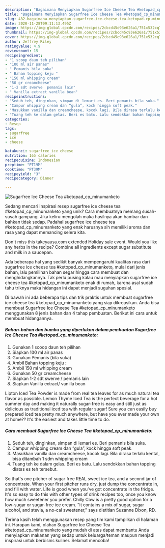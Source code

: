 ```yaml
---
description: "Bagaimana Menyiapkan Sugarfree Ice Cheese Tea #ketopad_cp_minumanketo Anti Gagal"
title: "Bagaimana Menyiapkan Sugarfree Ice Cheese Tea #ketopad_cp_minumanketo Anti Gagal"
slug: 432-bagaimana-menyiapkan-sugarfree-ice-cheese-tea-ketopad-cp-minumanketo-anti-gagal
date: 2020-11-28T09:11:13.495Z
image: https://img-global.cpcdn.com/recipes/2cbcd45c93e626a1/751x532cq70/sugarfree-ice-cheese-tea-ketopad_cp_minumanketo-foto-resep-utama.jpg
thumbnail: https://img-global.cpcdn.com/recipes/2cbcd45c93e626a1/751x532cq70/sugarfree-ice-cheese-tea-ketopad_cp_minumanketo-foto-resep-utama.jpg
cover: https://img-global.cpcdn.com/recipes/2cbcd45c93e626a1/751x532cq70/sugarfree-ice-cheese-tea-ketopad_cp_minumanketo-foto-resep-utama.jpg
author: Jeffrey Riley
ratingvalue: 4.9
reviewcount: 15
recipeingredient:
- "1 scoop daun teh pilihan"
- "100 ml air panas"
- " Pemanis bila suka"
- " Bahan topping keju "
- "150 ml whipping cream"
- "50 gr creamcheese"
- "1-2 sdt swerve  pemanis lain"
- " Vanilla extract vanilla bean"
recipeinstructions:
- "Seduh teh, dinginkan, simpan di lemari es. Beri pemanis bila suka."
- "Campur whipping cream dan “gula”, kock hingga soft peak."
- "Masukkan vanilla dan creamcheese, kocok lagi. Bila dirasa terlalu kental, bisa ditambah 1 sdm whipping cream"
- "Tuang teh ke dalam gelas. Beri es batu. Lalu sendokkan bahan topping diatas es teh tersebut."
categories:
- Resep
tags:
- sugarfree
- ice
- cheese

katakunci: sugarfree ice cheese 
nutrition: 165 calories
recipecuisine: Indonesian
preptime: "PT19M"
cooktime: "PT39M"
recipeyield: "3"
recipecategory: Dinner

---
```



![Sugarfree Ice Cheese Tea #ketopad_cp_minumanketo](https://img-global.cpcdn.com/recipes/2cbcd45c93e626a1/751x532cq70/sugarfree-ice-cheese-tea-ketopad_cp_minumanketo-foto-resep-utama.jpg)

Sedang mencari inspirasi resep sugarfree ice cheese tea #ketopad_cp_minumanketo yang unik? Cara membuatnya memang susah-susah gampang. Jika keliru mengolah maka hasilnya akan hambar dan bahkan tidak sedap. Padahal sugarfree ice cheese tea #ketopad_cp_minumanketo yang enak harusnya sih memiliki aroma dan rasa yang dapat memancing selera kita.

Don&#39;t miss this takeyausa.com extended Holiday sale event. Would you like any herbs in the recipe? Combine all ingredients except sugar substitute and milk in a saucepan.

Ada beberapa hal yang sedikit banyak mempengaruhi kualitas rasa dari sugarfree ice cheese tea #ketopad_cp_minumanketo, mulai dari jenis bahan, lalu pemilihan bahan segar hingga cara membuat dan menghidangkannya. Tak perlu pusing kalau mau menyiapkan sugarfree ice cheese tea #ketopad_cp_minumanketo enak di rumah, karena asal sudah tahu triknya maka hidangan ini dapat menjadi suguhan spesial.


Di bawah ini ada beberapa tips dan trik praktis untuk membuat sugarfree ice cheese tea #ketopad_cp_minumanketo yang siap dikreasikan. Anda bisa membuat Sugarfree Ice Cheese Tea #ketopad_cp_minumanketo menggunakan 8 jenis bahan dan 4 tahap pembuatan. Berikut ini cara untuk membuat hidangannya.

<!--inarticleads1-->

##### Bahan-bahan dan bumbu yang diperlukan dalam pembuatan Sugarfree Ice Cheese Tea #ketopad_cp_minumanketo:

1. Gunakan 1 scoop daun teh pilihan
1. Siapkan 100 ml air panas
1. Gunakan  Pemanis (bila suka)
1. Ambil  Bahan topping keju :
1. Ambil 150 ml whipping cream
1. Gunakan 50 gr creamcheese
1. Siapkan 1-2 sdt swerve / pemanis lain
1. Siapkan  Vanilla extract/ vanilla bean


Lipton Iced Tea Powder is made from real tea leaves for as much natural tea flavor as possible. Lemon Thyme Iced Tea is the perfect beverage for a hot summer day and making it naturally sugar-free is easy and still just as delicious as traditional iced tea with regular sugar! Sure you can easily buy prepared iced tea pretty much anywhere, but have you ever made your own at home?? It&#39;s the easiest and takes little time to do. 

<!--inarticleads2-->

##### Cara membuat Sugarfree Ice Cheese Tea #ketopad_cp_minumanketo:

1. Seduh teh, dinginkan, simpan di lemari es. Beri pemanis bila suka.
1. Campur whipping cream dan “gula”, kock hingga soft peak.
1. Masukkan vanilla dan creamcheese, kocok lagi. Bila dirasa terlalu kental, bisa ditambah 1 sdm whipping cream
1. Tuang teh ke dalam gelas. Beri es batu. Lalu sendokkan bahan topping diatas es teh tersebut.


So that&#39;s one pitcher of sugar free REAL sweet ice tea, and a second jar of concentrate. When your first pitcher runs dry, just dump the concentrate in, and fill with water. Life is good when you&#39;ve got concentrate in the fridge. It&#39;s so easy to do this with other types of drink recipes too, once you know how much sweetener you prefer. Chilly Cow is a pretty good option for a low-sugar or sugar-free ice cream. &#34;It contains a mix of sugar, sugar alcohol, and stevia, a no-cal sweetener,&#34; says dietitian Suzanne Dixon, RD. 

Terima kasih telah menggunakan resep yang tim kami tampilkan di halaman ini. Harapan kami, olahan Sugarfree Ice Cheese Tea #ketopad_cp_minumanketo yang mudah di atas dapat membantu Anda menyiapkan makanan yang sedap untuk keluarga/teman maupun menjadi inspirasi untuk berbisnis kuliner. Selamat mencoba!
